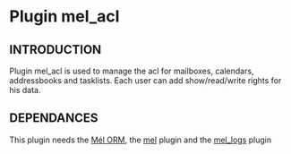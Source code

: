 Plugin mel_acl
==============

INTRODUCTION
------------
Plugin mel_acl is used to manage the acl for mailboxes, calendars, addressbooks and tasklists. Each user can add show/read/write rights for his data.

DEPENDANCES
-----------
This plugin needs the [Mél ORM][orm], the [mel][mel] plugin and the [mel_logs][mel_logs] plugin


[orm]:          		https://github.com/messagerie-melanie2/ORM-M2
[mel]:					https://github.com/messagerie-melanie2/Roundcube-plugins-Mel/tree/master/plugins/mel
[mel_logs]: 			https://github.com/messagerie-melanie2/Roundcube-plugins-Mel/tree/master/plugins/mel_logs
